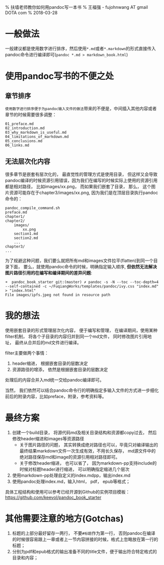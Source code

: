 % 扶墙老师教你如何用pandoc写一本书
% 王福强 - fujohnwang AT gmail DOTA com
% 2018-03-28



# 一般做法

一般建议都是使用数字进行排序，然后使用`*.md`或者`*.markdown`的形式直接传入pandoc命令进行编译即可(`pandoc *.md > markdown_book.html`)

# 使用pandoc写书的不便之处

## 章节排序
`使用数字进行排序便于为pandoc输入文件的做法`带来的不便是，中间插入其他内容或者章节的时候需要很多调整：

```
01_preface.md
02_introduction.md
03_why_markdown_is_useful.md
04_limitations_of_markdown.md
05_conclusions.md
06_links.md
```

## 无法层次化内容

很多章节是嵌套有层次化的， 最直觉性的管理方式是使用目录， 但这样又会导致pandoc编译的时候资源引用错误，因为我们在编写的时候实际上使用的资源引用都是相对路径， 比如images/xx.png， 而如果我们嵌套了目录， 那么， 这个图片资源可能存在于chapter3/images/xx.png, 因为我们是在顶层目录执行pandoc命令的：

```
pandoc_compile_command.sh
preface.md
chapter1/
chapter2/
    images/
        xx.png
    section1.md
    section2.md
    ...
chapter3/
...
```

为了规避这种问题，我们要么就把所有md和images文件拉平(flatten)到同一个目录下面， 要么，就使用pandoc命令的时候，明确指定输入顺序, **但依然无法解决图片路径引用的在编写和编译期间的差异问题**:

```
➜  pandoc_book_starter git:(master) ✗ pandoc -s -N --toc --toc-depth=4 --self-contained -c ~/FuqiangWorks/templates/pandoc/ivy.css "index.md" > "index.html"
File images/ipfs.jpeg not found in resource path
```


# 我的想法

使用嵌套目录的形式管理层次化内容， 便于编写和管理， 在编译期间，使用某种filter机制， 将各个子目录的内容归并到同一个md文件， 同时修改图片引用地址， 最终从合并后的md文件进行编译。

filter主要做两个事情：

1. header缩进， 根据嵌套目录的层数决定
2. 资源路径的增添， 依然是根据嵌套目录的层数决定

处理后的内容合并入md统一交给pandoc编译即可。

当然， 我们依然可以结合pandoc命令行的明确指定多输入文件的方式进一步细化前后的附录内容，比如preface，附录，参考资料等。

# 最终方案

1. 创建一个build目录， 将源代码md及相关目录结构和资源都copy过去， 然后修改header缩进和images等资源路径
    - 关于图片路径的问题， 其实转换成绝对路径也可以，毕竟只对编译输出的最终结果markdown文件一次生成有效，不用长久保存， md源文件中的绝对路径保存md和image的资源引用相对路径即可。
    - 关于修改header缩进， 也可以省了， 因为markdown-pp支持include的时候对标题header进行缩进， 可以明确指定缩进几个层次
2. 使用markdown-pp处理自定义的index.mdpp，输出index.md
3. 使用pandoc处理index.md，输入html， pdf， epub等格式；

具体工程结构和使用可以参考已经开源到Github的实例项目模板： <https://github.com/keevol/pandoc_book_starter>

# 其他需要注意的地方(Gotchas)

1. 标题的上部分最好留存一两行， 不要`#标题`作为第一行， 否则pandoc在编译的时候很容易跟上一章或者上一节内容拼接的时候，格式上忽略放在第一行的标题；
2. 分别为pdf和epub格式的输出准备不同的title文件，便于输出符合特定格式的目录和内容；

